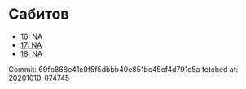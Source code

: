 # Сабитов
- [16: NA](16.md)
- [17: NA](17.md)
- [18: NA](18.md)

Commit: 69fb868e41e9f5f5dbbb49e851bc45ef4d791c5a
 fetched at: 20201010-074745
